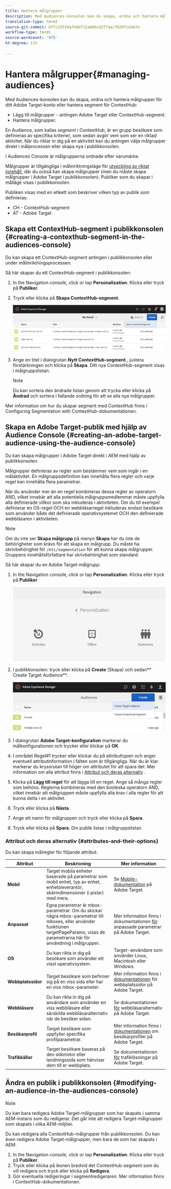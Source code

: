 ```yaml
---
title: Hantera målgrupper
description: Med Audiences-konsolen kan du skapa, ordna och hantera målgrupper för ditt Adobe Target-konto eller hantera segment för ContextHub
translation-type: tm+mt
source-git-commit: bffc335fdafe6bf12a66bcd2f7aacf029fce567e
workflow-type: tm+mt
source-wordcount: '975'
ht-degree: 11%

---
```



# Hantera målgrupper{#managing-audiences}

Med Audiences-konsolen kan du skapa, ordna och hantera målgrupper för ditt Adobe Target-konto eller hantera segment för ContextHub:

* Lägg till målgrupper - antingen Adobe Target eller ContextHub-segment.
* Hantera målgrupper.

En Audience, som kallas *segment* i ContextHub, är en grupp besökare som definieras av specifika kriterier, som sedan avgör vem som ser en riktad aktivitet. När du riktar in dig på en aktivitet kan du antingen välja målgrupper direkt i målprocessen eller skapa nya i publikkonsolen.

I Audiences Console är målgrupperna ordnade efter varumärke.

Målgrupper är tillgängliga i målinriktningsläge för [utveckling av riktat innehåll](/help/sites-cloud/authoring/personalization/targeted-content.md), där du också kan skapa målgrupper (men du måste skapa målgrupper i Adobe Target i publikkonsolen). Publiker som du skapar i målläge visas i publikkonsolen.

Publiken visas med en etikett som beskriver vilken typ av publik som definieras:

* CH - ContextHub-segment
* AT - Adobe Target

## Skapa ett ContextHub-segment i publikkonsolen {#creating-a-contexthub-segment-in-the-audiences-console}

Du kan skapa ett ContextHub-segment antingen i publikkonsolen eller under målinriktningsprocessen.

Så här skapar du ett ContextHub-segment i publikkonsolen:

1. In the Navigation console, click or tap **Personalization**. Klicka eller tryck på **Publiker**.
1. Tryck eller klicka på **Skapa ContextHub-segment**.

   ![Skapa ett segment](/help/sites-cloud/authoring/assets/audiences-create-segment.png)

1. Ange en titel i dialogrutan **Nytt ContextHub-segment** , justera förstärkningen och klicka på **Skapa**. Ditt nya ContextHub-segment visas i målgruppslistan.

   >[!NOTE]
   >
   >Du kan sortera den ändrade listan genom att trycka eller klicka på **Ändrad** och sortera i fallande ordning för att se alla nya målgrupper.

Mer information om hur du skapar segment med ContextHub finns i Configuring Segmentation with ContextHub-dokumentationen. <!--For further detail about creating segments using ContextHub, please see the [Configuring Segmentation with ContextHub](/help/sites-administering/segmentation.md) documentation.-->

## Skapa en Adobe Target-publik med hjälp av Audience Console {#creating-an-adobe-target-audience-using-the-audience-console}

Du kan skapa målgrupper i Adobe Target direkt i AEM med hjälp av publikkonsolen.

Målgrupper definieras av regler som bestämmer vem som ingår i en målaktivitet. En målgruppsdefinition kan innehålla flera regler och varje regel kan innehålla flera parametrar.

När du använder mer än en regel kombineras dessa regler av operatorn AND, vilket innebär att alla potentiella målgruppsmedlemmar måste uppfylla alla definierade villkor som ska inkluderas i aktiviteten. Om du till exempel definierar en OS-regel OCH en webbläsarregel inkluderas endast besökare som använder både det definierade operativsystemet OCH den definierade webbläsaren i aktiviteten.

>[!NOTE]
>
>Om du inte ser **Skapa målgrupp** på menyn **Skapa** har du inte de behörigheter som krävs för att skapa en målgrupp. Du måste ha skrivbehörighet för `/etc/segmentation` för att kunna skapa målgrupper. Gruppens innehållsförfattare har skrivbehörighet som standard.

Så här skapar du en Adobe Target-målgrupp:

1. In the Navigation console, click or tap **Personalization**. Klicka eller tryck på **Publiker**.

   ![Navigera till målgrupper](/help/sites-cloud/authoring/assets/audiences-navigation.png)

1. I publikkonsolen: tryck eller klicka på **Create** (Skapa) och sedan** Create Target Audience**.

   ![Skapa en Target-publik](/help/sites-cloud/authoring/assets/audiences-create-target.png)

1. I dialogrutan **Adobe Target-konfiguration** markerar du målkonfigurationen och trycker eller klickar på **OK**.
1. I området Regel#1 trycker eller klickar du på attributtypen och anger eventuell attributinformation i fälten som är tillgängliga. När du är klar markerar du kryssrutan till höger om attributet för att spara det. Mer information om alla attribut finns i [Attribut och deras alternativ](#attributes-and-their-options) .
1. Klicka på **Lägg till regel** för att lägga till en regel. Ange så många regler som behövs. Reglerna kombineras med den booleska operatorn AND, vilket innebär att målgruppen måste uppfylla alla krav i alla regler för att kunna delta i en aktivitet.
1. Tryck eller klicka på **Nästa**.
1. Ange ett namn för målgruppen och tryck eller klicka på **Spara**.
1. Tryck eller klicka på **Spara**. Din publik listas i målgruppslistan.

### Attribut och deras alternativ {#attributes-and-their-options}

Du kan skapa målregler för följande attribut:

| **Attribut** | **Beskrivning** | **Mer information** |
|---|---|---|
| **Mobil** | Target mobila enheter baserade på parametrar som mobil enhet, typ av enhet, enhetsleverantör, skärmdimensioner (i pixlar) med mera. | Se [Mobile-dokumentation](https://docs.adobe.com/content/help/en/target/using/audiences/create-audiences/categories-audiences/mobile.html) på Adobe Target. |
| **Anpassat** | Egna parametrar är mbox-parametrar. Om du skickar några mbox-parametrar till mboxes, eller använder funktionen targetPageParams, visas de parametrarna här för användning i målgrupper. | Mer information finns i dokumentationen [för](https://docs.adobe.com/content/help/en/target/using/audiences/create-audiences/categories-audiences/custom-parameters.html) anpassade parametrar på Adobe Target. |
| **OS** | Du kan rikta in dig på besökare som använder ett visst operativsystem. | Target-användare som använder Linux, Macintosh eller Windows. |
| **Webbplatssidor** | Target besökare som befinner sig på en viss sida eller har en viss mbox-parameter. | Mer information finns i [dokumentationen](https://docs.adobe.com/content/help/en/target/using/audiences/create-audiences/categories-audiences/site-pages.html) för webbplatssidor på Adobe Target. |
| **Webbläsare** | Du kan rikta in dig på användare som använder en viss webbläsare eller särskilda webbläsaralternativ när de besöker sidan. | Se dokumentationen [för](https://docs.adobe.com/help/en/target/using/audiences/create-audiences/categories-audiences/browser.html) webbläsaralternativ på Adobe Target. |
| **Besökarprofil** | Target besökare som uppfyller specifika profilparametrar. | Mer information finns i [dokumentationen](https://docs.adobe.com/content/help/en/target/using/audiences/visitor-profiles/visitor-profile.html) om besökarprofiler på Adobe Target. |
| **Trafikkällor** | Target besökare baseras på den sökmotor eller landningssida som hänvisar dem till er webbplats. | Se dokumentationen [för](https://docs.adobe.com/content/help/en/target/using/audiences/create-audiences/categories-audiences/traffic-sources.html) trafiklösningar på Adobe Target. |

## Ändra en publik i publikkonsolen {#modifying-an-audience-in-the-audiences-console}

>[!NOTE]
>
>Du kan bara redigera Adobe Target-målgrupper som har skapats i samma AEM-instans som du redigerar. Det går inte att redigera Target-målgrupper som skapats i olika AEM-miljöer.

Du kan redigera alla ContextHub-målgrupper från publikkonsolen. Du kan även redigera Adobe Target-målgrupper, men bara de som har skapats i AEM:

1. In the Navigation console, click or tap **Personalization**. Klicka eller tryck på **Publiker**.
1. Tryck eller klicka på ikonen bredvid det ContextHub-segment som du vill redigera och tryck eller klicka på **Redigera**.
1. Gör eventuella redigeringar i segmentredigeraren. Mer information finns i ContextHub-dokumentationen. <!--See the [ContextHub](/help/sites-administering/contexthub-config.md) documentation for more information.-->
